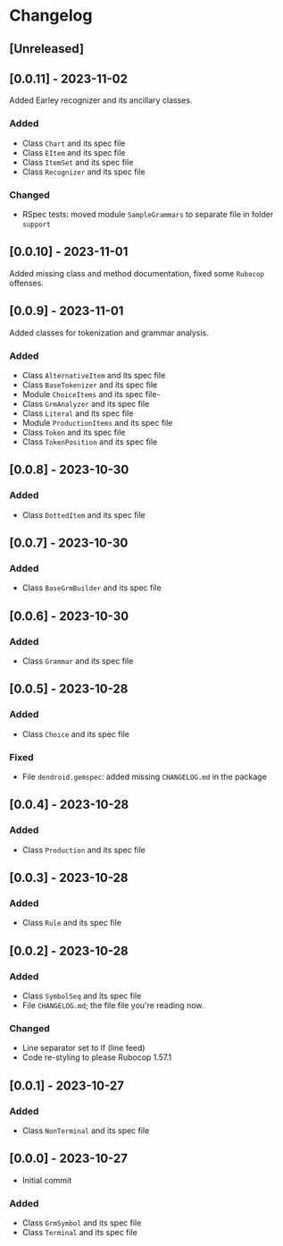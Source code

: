 # Changelog

## [Unreleased]

## [0.0.11] - 2023-11-02
Added Earley recognizer and its ancillary classes.

### Added
- Class `Chart` and its spec file
- Class `EItem` and its spec file
- Class `ItemSet` and its spec file
- Class `Recognizer` and its spec file

### Changed
- RSpec tests: moved module `SampleGrammars` to separate file in folder `support`

## [0.0.10] - 2023-11-01
Added missing class and method documentation, fixed some `Rubocop` offenses.


## [0.0.9] - 2023-11-01
Added classes for tokenization and grammar analysis.

### Added
- Class `AlternativeItem` and its spec file
- Class `BaseTokenizer` and its spec file
- Module `ChoiceItems` and its spec file- 
- Class `GrmAnalyzer` and its spec file
- Class `Literal` and its spec file
- Module `ProductionItems` and its spec file
- Class `Token` and its spec file
- Class `TokenPosition` and its spec file

## [0.0.8] - 2023-10-30
### Added
- Class `DottedItem` and its spec file

## [0.0.7] - 2023-10-30
### Added
- Class `BaseGrmBuilder` and its spec file

## [0.0.6] - 2023-10-30
### Added
- Class `Grammar` and its spec file

## [0.0.5] - 2023-10-28
### Added
- Class `Choice` and its spec file

### Fixed
- File `dendroid.gemspec`: added missing `CHANGELOG.md` in the package

## [0.0.4] - 2023-10-28
### Added
- Class `Production` and its spec file

## [0.0.3] - 2023-10-28
### Added
- Class `Rule` and its spec file

## [0.0.2] - 2023-10-28
### Added
- Class `SymbolSeq` and its spec file
- File `CHANGELOG.md`; the file file you're reading now.

### Changed
- Line separator set to lf (line feed)
- Code re-styling to please Rubocop 1.57.1

## [0.0.1] - 2023-10-27
### Added
- Class `NonTerminal` and its spec file

## [0.0.0] - 2023-10-27
- Initial commit

### Added
- Class `GrmSymbol` and its spec file
- Class `Terminal` and its spec file